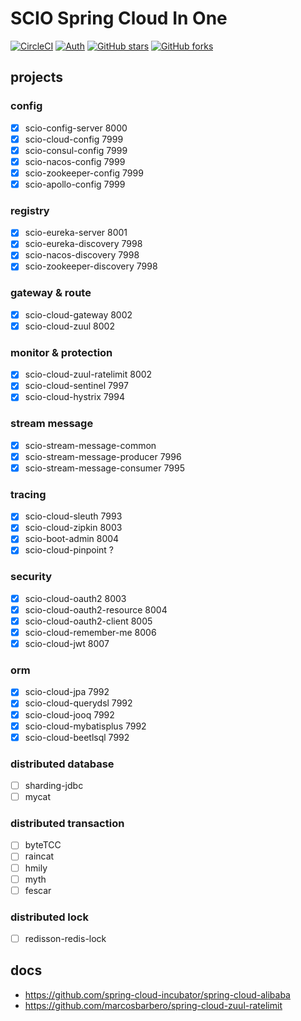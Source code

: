 # SCIO Spring Cloud In One
[![CircleCI](https://circleci.com/gh/rench/scio.svg?style=svg)](https://circleci.com/gh/rench/scio)
[![Auth](https://img.shields.io/badge/Author-Wang.ch-blue.svg)](https://xuankejia.cn)
[![GitHub stars](https://img.shields.io/github/stars/rench/scio.svg?style=social&label=Stars)](https://github.com/rench/scio)
[![GitHub forks](https://img.shields.io/github/forks/rench/scio.svg?style=social&label=Fork)](https://github.com/rench/scio)

## projects
### config
- [x] scio-config-server 8000
- [x] scio-cloud-config 7999
- [x] scio-consul-config 7999
- [x] scio-nacos-config 7999
- [x] scio-zookeeper-config 7999
- [x] scio-apollo-config 7999

### registry
- [x] scio-eureka-server 8001
- [x] scio-eureka-discovery 7998
- [x] scio-nacos-discovery 7998
- [x] scio-zookeeper-discovery 7998

### gateway & route
- [x] scio-cloud-gateway 8002
- [x] scio-cloud-zuul 8002

### monitor & protection
- [x] scio-cloud-zuul-ratelimit 8002
- [x] scio-cloud-sentinel 7997
- [x] scio-cloud-hystrix 7994

### stream message

- [x] scio-stream-message-common
- [x] scio-stream-message-producer 7996
- [x] scio-stream-message-consumer 7995

### tracing
- [x] scio-cloud-sleuth 7993
- [x] scio-cloud-zipkin 8003
- [x] scio-boot-admin 8004
- [x] scio-cloud-pinpoint ?

### security
- [x] scio-cloud-oauth2 8003
- [x] scio-cloud-oauth2-resource 8004
- [x] scio-cloud-oauth2-client 8005
- [x] scio-cloud-remember-me 8006
- [x] scio-cloud-jwt 8007

### orm
- [x] scio-cloud-jpa 7992
- [x] scio-cloud-querydsl 7992
- [x] scio-cloud-jooq 7992
- [x] scio-cloud-mybatisplus 7992
- [x] scio-cloud-beetlsql 7992

### distributed database
- [ ] sharding-jdbc
- [ ] mycat

### distributed transaction
- [ ] byteTCC
- [ ] raincat
- [ ] hmily
- [ ] myth
- [ ] fescar

### distributed lock
- [ ] redisson-redis-lock





## docs

- https://github.com/spring-cloud-incubator/spring-cloud-alibaba
- https://github.com/marcosbarbero/spring-cloud-zuul-ratelimit